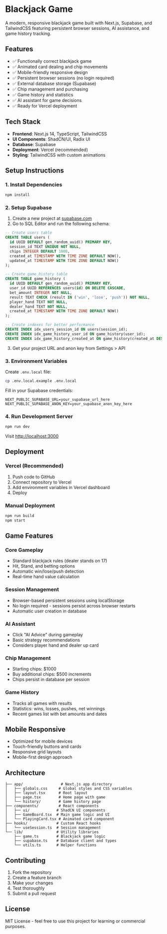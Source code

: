 # Blackjack Game

A modern, responsive blackjack game built with Next.js, Supabase, and TailwindCSS featuring persistent browser sessions, AI assistance, and game history tracking.

## Features

- ✅ Functionally correct blackjack game
- ✅ Animated card dealing and chip movements
- ✅ Mobile-friendly responsive design
- ✅ Persistent browser sessions (no login required)
- ✅ External database storage (Supabase)
- ✅ Chip management and purchasing
- ✅ Game history and statistics
- ✅ AI assistant for game decisions
- ✅ Ready for Vercel deployment

## Tech Stack

- **Frontend**: Next.js 14, TypeScript, TailwindCSS
- **UI Components**: ShadCN/UI, Radix UI
- **Database**: Supabase
- **Deployment**: Vercel (recommended)
- **Styling**: TailwindCSS with custom animations

## Setup Instructions

### 1. Install Dependencies

```bash
npm install
```

### 2. Setup Supabase

1. Create a new project at [supabase.com](https://supabase.com)
2. Go to SQL Editor and run the following schema:

```sql
-- Create users table
CREATE TABLE users (
  id UUID DEFAULT gen_random_uuid() PRIMARY KEY,
  session_id TEXT UNIQUE NOT NULL,
  chips INTEGER DEFAULT 1000,
  created_at TIMESTAMP WITH TIME ZONE DEFAULT NOW(),
  updated_at TIMESTAMP WITH TIME ZONE DEFAULT NOW()
);

-- Create game_history table
CREATE TABLE game_history (
  id UUID DEFAULT gen_random_uuid() PRIMARY KEY,
  user_id UUID REFERENCES users(id) ON DELETE CASCADE,
  bet_amount INTEGER NOT NULL,
  result TEXT CHECK (result IN ('win', 'lose', 'push')) NOT NULL,
  player_hand TEXT NOT NULL,
  dealer_hand TEXT NOT NULL,
  created_at TIMESTAMP WITH TIME ZONE DEFAULT NOW()
);

-- Create indexes for better performance
CREATE INDEX idx_users_session_id ON users(session_id);
CREATE INDEX idx_game_history_user_id ON game_history(user_id);
CREATE INDEX idx_game_history_created_at ON game_history(created_at DESC);
```

3. Get your project URL and anon key from Settings > API

### 3. Environment Variables

Create `.env.local` file:

```bash
cp .env.local.example .env.local
```

Fill in your Supabase credentials:

```
NEXT_PUBLIC_SUPABASE_URL=your_supabase_url_here
NEXT_PUBLIC_SUPABASE_ANON_KEY=your_supabase_anon_key_here
```

### 4. Run Development Server

```bash
npm run dev
```

Visit [http://localhost:3000](http://localhost:3000)

## Deployment

### Vercel (Recommended)

1. Push code to GitHub
2. Connect repository to Vercel
3. Add environment variables in Vercel dashboard
4. Deploy

### Manual Deployment

```bash
npm run build
npm start
```

## Game Features

### Core Gameplay
- Standard blackjack rules (dealer stands on 17)
- Hit, Stand, and betting options
- Automatic win/lose/push detection
- Real-time hand value calculation

### Session Management
- Browser-based persistent sessions using localStorage
- No login required - sessions persist across browser restarts
- Automatic user creation in database

### AI Assistant
- Click "AI Advice" during gameplay
- Basic strategy recommendations
- Considers player hand and dealer up card

### Chip Management
- Starting chips: $1000
- Buy additional chips: $500 increments
- Chips persist in database per session

### Game History
- Tracks all games with results
- Statistics: wins, losses, pushes, net winnings
- Recent games list with bet amounts and dates

## Mobile Responsive

- Optimized for mobile devices
- Touch-friendly buttons and cards
- Responsive grid layouts
- Mobile-first design approach

## Architecture

```
├── app/                 # Next.js app directory
│   ├── globals.css     # Global styles and CSS variables
│   ├── layout.tsx      # Root layout
│   ├── page.tsx        # Home page with game
│   └── history/        # Game history page
├── components/         # React components
│   ├── ui/            # ShadCN UI components
│   ├── GameBoard.tsx  # Main game logic and UI
│   └── PlayingCard.tsx # Animated card component
├── hooks/             # Custom React hooks
│   └── useSession.ts  # Session management
└── lib/               # Utility libraries
    ├── game.ts        # Blackjack game logic
    ├── supabase.ts    # Database client and types
    └── utils.ts       # Helper functions
```

## Contributing

1. Fork the repository
2. Create a feature branch
3. Make your changes
4. Test thoroughly
5. Submit a pull request

## License

MIT License - feel free to use this project for learning or commercial purposes.